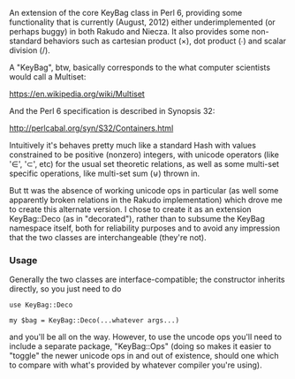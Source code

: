 An extension of the core KeyBag class in Perl 6, providing some functionality that is currently (August, 2012) either underimplemented (or perhaps buggy) in both Rakudo and Niecza.  It also provides some non-standard behaviors such as cartesian product (×), dot product (∙) and scalar division (/). 

A "KeyBag", btw, basically corresponds to the what computer scientists would call a Multiset: 

  https://en.wikipedia.org/wiki/Multiset

And the Perl 6 specification is described in Synopsis 32:
  
  http://perlcabal.org/syn/S32/Containers.html

Intuitively it's behaves pretty much like a standard Hash with values constrained to be positive (nonzero) integers, with unicode operators (like '∈', '⊂', etc) for the usual set theoretic relations, as well as some multi-set specific operations, like multi-set sum (⊎) thrown in.  

But tt was the absence of working unicode ops in particular (as well some apparently broken relations in the Rakudo implementation) which drove me to create this alternate version.  I chose to create it as an extension KeyBag::Deco (as in "decorated"), rather than to subsume the KeyBag namespace itself, both for reliability purposes and to avoid any impression that the two classes are interchangeable (they're not). 

### Usage 

Generally the two classes are interface-compatible; the constructor inherits directly, so you just need to do 
  
```
use KeyBag::Deco

my $bag = KeyBag::Deco(...whatever args...)
```
and you'll be all on the way.  However, to use the uncode ops you'll need to include a separate package, "KeyBag::Ops" (doing so makes it easier to "toggle" the newer unicode ops in and out of existence, should one which to compare with what's provided by whatever compiler you're using). 



